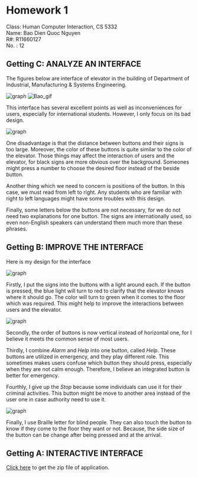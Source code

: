 # Homework 1

Class: Human Computer Interaction, CS 5332\
Name: Bao Dien Quoc Nguyen\
R#: R11660127\
No. : 12

## Getting C: ANALYZE AN INTERFACE

The figures below are interface of elevator in the building of Department of Industrial, Manufacturing & Systems Engineering.

![graph](https://i.imgur.com/ZhDDi60.png)
![Bao_gif](https://media.giphy.com/media/QC7ldb8khc5ngdYPu8/giphy.gif)

This interface has several excellent points as well as inconveniences for users, especially for international students.
However, I only focus on its bad design.

![graph](https://imgur.com/a/fNvuMk5)

One disadvantage is that the distance between buttons and their signs is too large.
Moreover, the color of these buttons is quite similar to the color of the elevator.
Those things may affect the interaction of users and the elevator, for black signs are more obvious over the background.
Someones might press a number to choose the desired floor instead of the beside button.

Another thing which we need to concern is positions of the button.
In this case, we must read from left to right.
Any students who are familiar with right to left languages might have some troubles with this design.

Finally, some letters below the buttons are not necessary, for we do not need two explanations for one button.
The signs are internationally used, so even non-English speakers can understand them much more than these phrases.

## Getting B: IMPROVE THE INTERFACE

Here is my design for the interface

![graph](https://imgur.com/a/CZa78xT)

Firstly, I put the signs into the buttons with a light around each.
If the button is pressed, the blue light will turn to red to clarify that the elevator knows where it should go.
The color will turn to green when it comes to the floor which was required.
This might help to improve the interactions between users and the elevator.

![graph](https://imgur.com/a/SgPd2va)

Secondly, the order of buttons is now vertical instead of horizontal one, for I believe it meets the common sense of most users.

Thirdly, I combine *Alarm* and *Help* into one button, called *Help*.
These buttons are utilized in emergency, and they play different role.
This sometimes makes users confuse which button they should press, especially when they are not calm enough.
Therefore, I believe an integrated button is better for emergency.

Fourthly, I give up the *Stop* because some individuals can use it for their criminal activities.
This button might be move to another area instead of the user one in case authority need to use it.

![graph](https://imgur.com/a/qT43q8e)

Finally, I use Braille letter for blind people.
They can also touch the button to know if they come to the floor they want or not.
Because, the side size of the button can be change after being pressed and at the arrival.

## Getting A: INTERACTIVE INTERFACE

[Click here](https://texastechuniversity-my.sharepoint.com/:f:/g/personal/bao_d_nguyen_ttu_edu/El8jCq-Vpi1OuKQ-cvR_G4wBDg_aA5GTo8FIS4DKMPOoKg?e=kdMaeU) to get the zip file of application.
